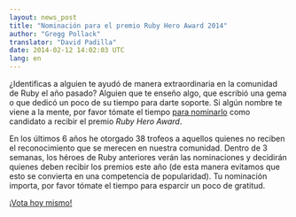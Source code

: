 ```yaml
---
layout: news_post
title: "Nominación para el premio Ruby Hero Award 2014"
author: "Gregg Pollack"
translator: "David Padilla"
date: 2014-02-12 14:02:03 UTC
lang: en
---
```


¿Identificas a alguien te ayudó de manera extraordinaria en la comunidad de
Ruby el año pasado? Alguien que te enseño algo, que escribió una gema o que dedicó
un poco de su tiempo para darte soporte. Si algún nombre te viene a la mente,
por favor tómate el tiempo [para nominarlo](http://rubyheroes.com) como candidato
a recibir el premio *Ruby Hero Award*.

En los últimos 6 años he otorgado 38 trofeos a aquellos quienes no reciben
el reconocimiento que se merecen en nuestra comunidad. Dentro de 3 semanas, los
héroes de Ruby anteriores verán las nominaciones y decidirán quienes deben recibir
los premios este año (de esta manera evitamos que esto se convierta en una
competencia de popularidad). Tu nominación importa, por favor tómate el tiempo
para esparcir un poco de gratitud.

[¡Vota hoy mismo!](http://rubyheroes.com)
